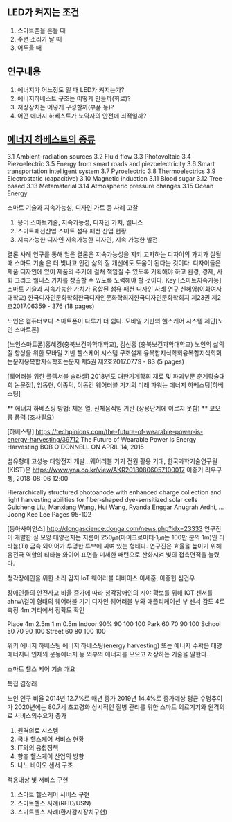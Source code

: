 ## LED가 켜지는 조건
1. 스마트폰을 흔들 때
2. 주변 소리가 날 때
3. 어두울 때

## 연구내용 
1. 에너지가 어느정도 일 때 LED가 켜지는가?
2. 에너지하베스트 구조는 어떻게 만들까(회로)?
3. 저장장치는 어떻게 구성할까(부품 등)?
4. 어떤 에너지 하베스트가 노약자의 안전에 최적일까?

## [에너지 하베스트의 종류](https://en.wikipedia.org/wiki/Energy_harvesting)

3.1	Ambient-radiation sources
3.2	Fluid flow
3.3	Photovoltaic
3.4	Piezoelectric
3.5	Energy from smart roads and piezoelectricity
3.6	Smart transportation intelligent system
3.7	Pyroelectric
3.8	Thermoelectrics
3.9	Electrostatic (capacitive)
3.10	Magnetic induction
3.11	Blood sugar
3.12	Tree-based
3.13	Metamaterial
3.14	Atmospheric pressure changes
3.15	Ocean Energy



스마트 기술과 지속가능성, 디자인 가트 등 사례 고찰
1. 용어
  스마트기술, 지속가능성, 디자인 가치, 웰니스
2. 스마트패션산업
  스마트 섬유 패션 산업 현황
3. 지속가능한 디자인
  지속가능한 디자인, 지속 가능한 발전

결론
 사례 연구를 통해 얻은 결론은 지속가능성을 지키 고자하는 디자이의 가치가 실될 때 스마트 기술 은 더 빛나고 인간 삶의 질 개선에도 도움이 된다는 것이다. 디자이들은 제품 디자인에 있어 제품의 주기에 걸쳐 책임질 수 있도록 기획해야 하고 환경, 경제, 사회 그리고 웰니스 가치를 창출할 수 있도록 노력해야 할 것이다. 
Key 
[스마트지속가능]
스마트 기술과 지속가능한 가치가 융합된 섬유·패션 디자인 사례 연구
신혜영(이화여자대학교)
한국디자인문화학회한국디자인문화학회지한국디자인문화학회지 제23권 제2호2017.06359 - 376 (18 pages)


노인은 컴퓨터보다 스마트폰이 다루기 더 쉽다. 모바일 기반의 헬스케어 시스템 제안[노인 스마트폰]


[노인스마트폰]홍혜경(충북보건과학대학교),  김신홍 (충북보건과학대학교)
노인의 삶의 질 향상을 위한 모바일 기반 헬스케어 시스템 구조설계
융복합지식학회융복합지식학회논문지융복합지식학회논문지 제5권 제2호2017.0779 - 83 (5 pages)

[웨어러블 위한 플렉서블 솔라셀]
2018년도 대한기계학회 재료 및 파괴부문 춘계학술대회 논문집], 임동현, 이종덕, 이동건
웨어러블 기기의 미래 파워는 에너지 하베스팅[하베스팅]

** 에너지 하베스팅 방법: 체온 열, 신체움직임 기반 (상용단계에 이르지 못함)
** 코오롱 풍력 (조사필요)

[하베스팅]
https://techpinions.com/the-future-of-wearable-power-is-energy-harvesting/39712
The Future of Wearable Power Is Energy Harvesting
BOB O'DONNELL ON APRIL 14, 2015


섬유형태 고성능 태양전지 개발…웨어러블 기기 전원 활용 기대, 한국과학기술연구원(KIST)은
https://www.yna.co.kr/view/AKR20180806057100017
이중기·리우구쳉, 2018-08-06 12:00

Hierarchically structured photoanode with enhanced charge collection and light harvesting abilities for fiber-shaped dye-sensitized solar cells
Guicheng Liu, Manxiang Wang, Hui Wang, Ryanda Enggar Anugrah Ardhi, ... Joong Kee Lee
Pages 95-102

[동아사이언스]
http://dongascience.donga.com/news.php?idx=23333 
연구진이 개발한 실 모양 태양전지는 지름이 250㎛(마이크로미터·1㎛는 100만 분의 1m)인 티타늄(Ti) 금속 와이어가 투명한 튜브에 싸여 있는 형태다. 연구진은 효율을 높이기 위해 음전극 역할의 티타늄 와이어 표면을 미세한 패턴으로 산화시켜 빛의 접촉면적을 늘렸다. 

청각장애인을 위한 소리 감지 IoT 웨어러블 디바이스
이세훈, 이종현 심건우

장애인들의 안전사고 비율 증가에 따라
청각장애인의 시야 확보를 위해
IOT 센서를 ahrw\걸이 형태의 웨어러블 기기
디자인
웨어러블 부와 애플리케이션 부
센서 감도 4로 측정 4m 거리에서 정확도 확인


Place
4m
2.5m
1 m
0.5m
Indoor
90%
90
100
100
Park
60
70
90
100
School
50
70
90
100
Street
60
80
100
100


위키
에너지 하베스팅
에너지 하베스팅(energy harvesting) 또는 에너지 수확은 태양 에너지나 인체의 운동에너지 등 외부의 에너지를 모으고 저장하는 기술을 말한다.


스마트 헬스 케어 기술 개요

특집
김정래

노인 인구 비율 2014년 12.7%로 매년 증가
2019년 14.4%로 증가예상
평균 수명추이가 2020년에는 80.7세
초고령화
상시적인 질병 관리를 위한 스마트 의료기기와 원격의료 서비스의수요가 증가

1. 원격의료 시스템
2. 국내 헬스케어 서비스 현황
3. IT와의 융합정책
4. 향휴 헬스케어 산업의 방향
5. 나노 바이오 센서 구조

적용대상 빛 서비스 구현
1. 스마트 헬스케어 서비스 구현
2. 스마트헬스 사례(RFID/USN)
3. 스마트헬스 사례(환자감시장치구현)
